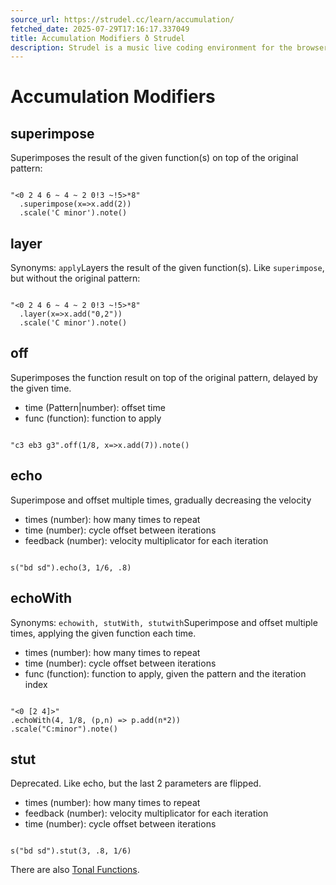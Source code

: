 ```yaml
---
source_url: https://strudel.cc/learn/accumulation/
fetched_date: 2025-07-29T17:16:17.337049
title: Accumulation Modifiers ð Strudel
description: Strudel is a music live coding environment for the browser, porting the TidalCycles pattern language to JavaScript.
---
```

 # Accumulation Modifiers

## superimpose

Superimposes the result of the given function(s) on top of the original pattern:


```

"<0 2 4 6 ~ 4 ~ 2 0!3 ~!5>*8"
  .superimpose(x=>x.add(2))
  .scale('C minor').note()

```


## layer

Synonyms: `apply`Layers the result of the given function(s). Like `superimpose`, but without the original pattern:


```

"<0 2 4 6 ~ 4 ~ 2 0!3 ~!5>*8"
  .layer(x=>x.add("0,2"))
  .scale('C minor').note()

```


## off

Superimposes the function result on top of the original pattern, delayed by the given time.

- time (Pattern|number): offset time
- func (function): function to apply


```

"c3 eb3 g3".off(1/8, x=>x.add(7)).note()

```


## echo

Superimpose and offset multiple times, gradually decreasing the velocity

- times (number): how many times to repeat
- time (number): cycle offset between iterations
- feedback (number): velocity multiplicator for each iteration


```

s("bd sd").echo(3, 1/6, .8)

```


## echoWith

Synonyms: `echowith, stutWith, stutwith`Superimpose and offset multiple times, applying the given function each time.

- times (number): how many times to repeat
- time (number): cycle offset between iterations
- func (function): function to apply, given the pattern and the iteration index


```

"<0 [2 4]>"
.echoWith(4, 1/8, (p,n) => p.add(n*2))
.scale("C:minor").note()

```


## stut

Deprecated. Like echo, but the last 2 parameters are flipped.

- times (number): how many times to repeat
- feedback (number): velocity multiplicator for each iteration
- time (number): cycle offset between iterations


```

s("bd sd").stut(3, .8, 1/6)

```


There are also [Tonal Functions](learn_tonal.md).

 
